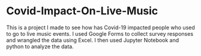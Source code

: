 # Covid-Impact-On-Live-Music
This is a project I made to see how has Covid-19 impacted people who used to go to live music events.
I used Google Forms to collect survey responses and wrangled the data using Excel. 
I then used Jupyter Notebook and python to analyze the data.

